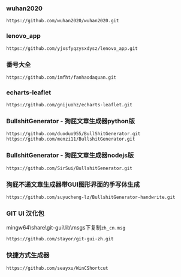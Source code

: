 ### wuhan2020
```
https://github.com/wuhan2020/wuhan2020.git
```

### lenovo_app
```
https://github.com/yjxsfyqzysxdysz/lenovo_app.git
```
### 番号大全
```
https://github.com/imfht/fanhaodaquan.git
```

### echarts-leaflet
```
https://github.com/gnijuohz/echarts-leaflet.git
```

### BullshitGenerator - 狗屁文章生成器python版
```
https://github.com/duoduo955/BullShitGenerator.git
https://github.com/menzi11/BullshitGenerator.git
```

### BullshitGenerator - 狗屁文章生成器nodejs版
```
https://github.com/SirSui/BullshitGenerator.git
```

### 狗屁不通文章生成器带GUI图形界面的手写体生成
```
https://github.com/suyucheng-lz/BullshitGenerator-handwrite.git
```

### GIT UI 汉化包
mingw64\share\git-gui\lib\msgs下复制`zh_cn.msg`
```
https://github.com/stayor/git-gui-zh.git
```

### 快捷方式生成器 
```
https://github.com/seayxu/WinCShortcut
```
